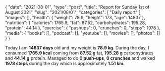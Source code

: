 {
    "date": "2021-08-01",
    "type": "post",
    "title": "Report for Sunday 1st of August 2021",
    "slug": "2021\/08\/01",
    "categories": [
        "Daily report"
    ],
    "images": [],
    "health": {
        "weight": 78.9,
        "height": 173,
        "age": 14837
    },
    "nutrition": {
        "calories": 1765.9,
        "fat": 87.52,
        "carbohydrates": 195.28,
        "protein": 44.14
    },
    "exercise": {
        "pushups": 0,
        "crunches": 0,
        "steps": 1978
    },
    "media": {
        "books": [],
        "podcast": [],
        "youtube": [],
        "movies": [],
        "photos": []
    }
}

Today I am <strong>14837 days</strong> old and my weight is <strong>78.9 kg</strong>. During the day, I consumed <strong>1765.9 kcal</strong> coming from <strong>87.52 g</strong> fat, <strong>195.28 g</strong> carbohydrates and <strong>44.14 g</strong> protein. Managed to do <strong>0 push-ups</strong>, <strong>0 crunches</strong> and walked <strong>1978 steps</strong> during the day which is approximately <strong>1.51 km</strong>.
